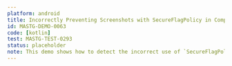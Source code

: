 ```yaml
---
platform: android
title: Incorrectly Preventing Screenshots with SecureFlagPolicy in Compose Dialogs with semgrep
id: MASTG-DEMO-0063
code: [kotlin]
test: MASTG-TEST-0293
status: placeholder
note: This demo shows how to detect the incorrect use of `SecureFlagPolicy` in Jetpack Compose dialogs using Semgrep.
---
```

